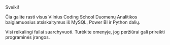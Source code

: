 Sveiki!

Čia galite rasti visus Vilnius Coding School Duomenų Analitikos baigiamuosius atsiskaitymus iš MySQL, Power BI ir Python dalių.

Visi reikalingi failai suarchyvuoti. Turėkite omenyje, jog peržiūrai gali prireikti programinės įrangos.
